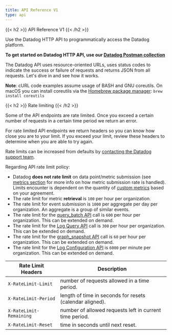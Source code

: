 ```yaml
---
title: API Reference V1
type: api
---
```


{{< h2 >}} API Reference V1 {{< /h2 >}}

Use the Datadog HTTP API to programmatically access the Datadog platform.

**To get started on Datadog HTTP API, use our [Datadog Postman collection][1]**

The Datadog API uses resource-oriented URLs, uses status codes to indicate the success or failure of requests and returns JSON from all requests. Let's dive in and see how it works.

**Note**: cURL code examples assume usage of BASH and GNU coreutils. On macOS you can install coreutils via the [Homebrew package manager][2]: `brew install coreutils`

{{< h2 >}} Rate limiting {{< /h2 >}}

Some of the API endpoints are rate limited. Once you exceed a certain number of requests in a certain time period we return an error.

For rate limited API endpoints we return headers so you can know how close you are to your limit. If you exceed your limit, review these headers to determine when you are able to try again.

Rate limits can be increased from defaults by [contacting the Datadog support team][3].

Regarding API rate limit policy:

- Datadog **does not rate limit** on data point/metric submission (see [metrics section][4] for more info on how metric submission rate is handled). Limits encounter is dependent on the quantity of [custom metrics][5] based on your agreement.
- The rate limit for metric **retrieval** is `100` per hour per organization.
- The rate limit for event submission is `1000` per aggregate per day per organization. An aggregate is a group of similar events.
- The rate limit for the [query_batch API][6] call is `600` per hour per organization. This can be extended on demand.
- The rate limit for the [Log Query API][7] call is `300` per hour per organization. This can be extended on demand.
- The rate limit for the [graph_snapshot API][8] call is `60` per hour per organization. This can be extended on demand.
- The rate limit for the [Log Configuration API][9] is `6000` per minute per organization. This can be extended on demand.

| Rate Limit Headers      | Description                                              |
| ----------------------- | -------------------------------------------------------- |
| `X-RateLimit-Limit`     | number of requests allowed in a time period.             |
| `X-RateLimit-Period`    | length of time in seconds for resets (calendar aligned). |
| `X-RateLimit-Remaining` | number of allowed requests left in current time period.  |
| `X-RateLimit-Reset`     | time in seconds until next reset.                        |

[1]: /getting_started/api
[2]: https://brew.sh
[3]: /help/
[4]: /api/v1/metrics/
[5]: /developers/metrics/custom_metrics/
[6]: /api/v1/metrics/#query-timeseries-points
[7]: /api/v1/logs/#get-a-list-of-logs
[8]: /api/v1/snapshots/
[9]: /api/v1/logs-indexes/
